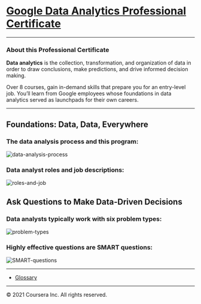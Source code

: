 # [Google Data Analytics Professional Certificate](https://www.coursera.org/professional-certificates/google-data-analytics)

---
### About this Professional Certificate

**Data analytics** is the collection, transformation, and organization of data in order to draw conclusions, make predictions, and drive informed decision making. 

Over 8 courses, gain in-demand skills that prepare you for an entry-level job. You’ll learn from Google employees whose foundations in data analytics served as launchpads for their own careers. 

***
## Foundations: Data, Data, Everywhere
### The data analysis process and this program:
![data-analysis-process](https://user-images.githubusercontent.com/48763958/142464614-db12b238-74bf-42f2-8de0-a00dc4176a65.png)
### Data analyst roles and job descriptions:
![roles-and-job](https://user-images.githubusercontent.com/48763958/142465108-4d08f05d-581e-4d1a-babc-6ddd8817f687.png)

## Ask Questions to Make Data-Driven Decisions
### Data analysts typically work with six problem types:
![problem-types](https://user-images.githubusercontent.com/48763958/142465649-f779c5ce-ce94-4164-a55d-34a020b3b77b.png)
### Highly effective questions are SMART questions:
![SMART-questions](https://user-images.githubusercontent.com/48763958/142466055-8d849f24-c083-4aec-a249-848bbdb89716.png)

***
- [Glossary](https://github.com/brendensong/Google-Data-Analytics-Professional-Certificate/wiki/Glossary)

***

© 2021 Coursera Inc. All rights reserved.
